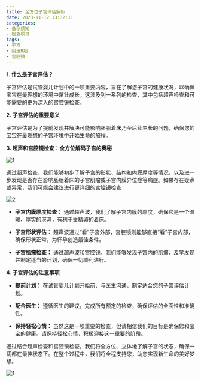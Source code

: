 ```yaml
---
title: 全方位子宫评估解析
date: 2023-11-12 13:32:11
categories:
- 备孕须知
- 检查项目
tags:
- 子宫
- 阴道B超
- 宫腔镜
---
```

**1. 什么是子宫评估？**

子宫评估是试管婴儿计划中的一项重要内容，旨在了解您子宫的健康状况，以确保宝宝在最理想的环境中茁壮成长。这涉及到一系列的检查，其中包括超声检查和可能需要的更为深入的宫腔镜检查。
<!--more-->
**2. 子宫评估的重要意义**

子宫评估是为了提前发现并解决可能影响胚胎着床乃至后续生长的问题，确保您的宝宝在最理想的子宫环境中开始生命的旅程。

**3. 超声和宫腔镜检查：全方位解码子宫的奥秘**

![1](https://ooo.0x0.ooo/2023/11/17/Oe95aG.jpg)

通过超声检查，我们能够初步了解子宫的形状、结构和内膜厚度等情况，以及进一步发现是否存在影响胚胎着床的子宫肌瘤或子宫内膜异位症等病症。如果存在疑点或异常，我们可能会建议进行更详细的宫腔镜检查：

![2](https://ooo.0x0.ooo/2023/11/17/Oe9Be1.jpg)

- **子宫内膜厚度检查：** 通过超声波，我们了解子宫内膜的厚度，确保它是一个温暖、厚实的港湾，有利于受精卵的着床。

- **子宫形状评估：** 超声波通过“看”子宫外部，宫腔镜则能够直接“看”子宫内部，确保形状正常，为怀孕创造最佳条件。

- **子宫肌瘤检查：** 通过超声波和宫腔镜，我们能够发现子宫内的肌瘤，及早发现并制定适当的计划，确保一切顺利进行。

**4. 子宫评估的注意事项**

- **提前计划：** 在试管婴儿计划开始前，与医生沟通，制定适合您的子宫评估计划。

- **配合医生：** 遵循医生的建议，完成所有预定的检查，确保评估的全面性和准确性。

- **保持轻松心情：** 虽然这是一项重要的检查，但请相信我们的目标是确保您和宝宝的健康。请保持轻松心情，积极迎接这一重要的阶段。

通过结合超声检查和宫腔镜检查，我们将全方位、立体地了解子宫的状态，确保一切都在最佳状态下。在整个过程中，我们将全程支持您，助您实现新生命的美好梦想。

![1](https://ooo.0x0.ooo/2023/11/16/Oefnkb.gif)
